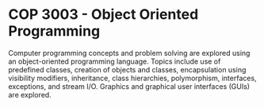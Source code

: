 COP 3003 - Object Oriented Programming
===========================================================
Computer programming concepts and problem solving are explored using an object-oriented
programming language. Topics include use of predefined classes, creation of objects and classes,
encapsulation using visibility modifiers, inheritance, class hierarchies, polymorphism, interfaces,
exceptions, and stream I/O. Graphics and graphical user interfaces (GUIs) are explored.

